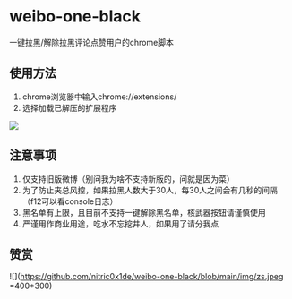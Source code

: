 # weibo-one-black

一键拉黑/解除拉黑评论点赞用户的chrome脚本

## 使用方法
1. chrome浏览器中输入chrome://extensions/
2. 选择加载已解压的扩展程序

![](https://github.com/nitric0x1de/weibo-one-black/blob/main/img/1662629566013.jpg?raw=true)

## 注意事项
1. 仅支持旧版微博（别问我为啥不支持新版的，问就是因为菜）
2. 为了防止夹总风控，如果拉黑人数大于30人，每30人之间会有几秒的间隔（f12可以看console日志）
3. 黑名单有上限，且目前不支持一键解除黑名单，核武器按钮请谨慎使用
4. 严谨用作商业用途，吃水不忘挖井人，如果用了请分我点


## 赞赏
![](https://github.com/nitric0x1de/weibo-one-black/blob/main/img/zs.jpeg =400*300)
